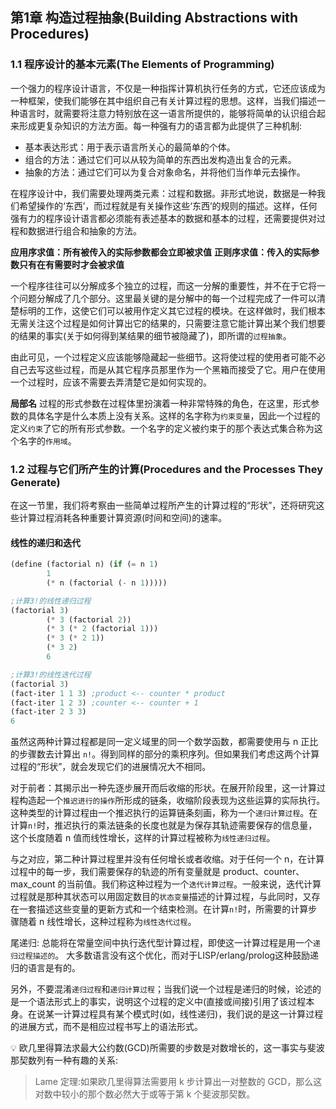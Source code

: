 ## 第1章 构造过程抽象(Building Abstractions with Procedures)
### 1.1 程序设计的基本元素(The Elements of Programming)

一个强力的程序设计语言，不仅是一种指挥计算机执行任务的方式，它还应该成为一种框架，使我们能够在其中组织自己有关计算过程的思想。这样，当我们描述一种语言时，就需要将注意力特别放在这一语言所提供的，能够将简单的认识组合起来形成更复杂知识的方法方面。每一种强有力的语言都为此提供了三种机制: 
* 基本表达形式：用于表示语言所关心的最简单的个体。
* 组合的方法：通过它们可以从较为简单的东西出发构造出复合的元素。
* 抽象的方法：通过它们可以为复合对象命名，并将他们当作单元去操作。

在程序设计中，我们需要处理两类元素：过程和数据。非形式地说，数据是一种我们希望操作的‘东西’，而过程就是有关操作这些‘东西’的规则的描述。这样，任何强有力的程序设计语言都必须能有表述基本的数据和基本的过程，还需要提供对过程和数据进行组合和抽象的方法。

**应用序求值：所有被传入的实际参数都会立即被求值**
**正则序求值：传入的实际参数只有在有需要时才会被求值**

一个程序往往可以分解成多个独立的过程，而这一分解的重要性，并不在于它将一个问题分解成了几个部分。这里最关键的是分解中的每一个过程完成了一件可以清楚标明的工作，这使它们可以被用作定义其它过程的模块。在这样做时，我们根本无需关注这个过程是如何计算出它的结果的，只需要注意它能计算出某个我们想要的结果的事实(关于如何得到某结果的细节被隐藏了)，即所谓的`过程抽象`。

由此可见，一个过程定义应该能够隐藏起一些细节。这将使过程的使用者可能不必自己去写这些过程，而是从其它程序员那里作为一个黑箱而接受了它。用户在使用一个过程时，应该不需要去弄清楚它是如何实现的。

**局部名**
过程的形式参数在过程体里扮演着一种非常特殊的角色，在这里，形式参数的具体名字是什么本质上没有关系。这样的名字称为`约束变量`，因此一个过程的定义`约束`了它的所有形式参数。一个名字的定义被约束于的那个表达式集合称为这个名字的`作用域`。



### 1.2 过程与它们所产生的计算(Procedures and the Processes They Generate)

在这一节里，我们将考察由一些简单过程所产生的计算过程的“形状”，还将研究这些计算过程消耗各种重要计算资源(时间和空间)的速率。

#### 线性的递归和迭代

```scheme
(define (factorial n) (if (= n 1)
        1
        (* n (factorial (- n 1)))))
```
```scheme
;计算3!的线性递归过程
(factorial 3)
        (* 3 (factorial 2))
        (* 3 (* 2 (factorial 1)))
        (* 3 (* 2 1))
        (* 3 2)
        6
```

```scheme
;计算3!的线性迭代过程
(factorial 3)
(fact-iter 1 1 3) ;product <-- counter * product
(fact-iter 1 2 3) ;counter <-- counter + 1
(fact-iter 2 3 3)
6
```

虽然这两种计算过程都是同一定义域里的同一个数学函数，都需要使用与 n 正比的步骤数去计算出 `n!`。得到同样的部分的乘积序列。但如果我们考虑这两个计算过程的“形状”，就会发现它们的进展情况大不相同。

对于前者：其揭示出一种先逐步展开而后收缩的形状。在展开阶段里，这一计算过程构造起一个`推迟进行的操作`所形成的链条，收缩阶段表现为这些运算的实际执行。这种类型的计算过程由一个推迟执行的运算链条刻画，称为一个`递归计算过程`。在计算`n!`时，推迟执行的乘法链条的长度也就是为保存其轨迹需要保存的信息量，这个长度随着 n 值而线性增长，这样的计算过程被称为`线性递归过程`。

与之对应，第二种计算过程里并没有任何增长或者收缩。对于任何一个 n，在计算过程中的每一步，我们需要保存的轨迹的所有变量就是 product、counter、max_count 的当前值。我们称这种过程为一个`迭代计算过程`。一般来说，迭代计算过程就是那种其状态可以用固定数目的`状态变量`描述的计算过程，与此同时，又存在一套描述这些变量的更新方式和一个结束检测。在计算`n!`时，所需要的计算步骤随着 n 线性增长，这种过程称为`线性迭代过程`。

尾递归: 总能将在常量空间中执行迭代型计算过程，即使这一计算过程是用一个`递归过程描述的`。
大多数语言没有这个优化，而对于LISP/erlang/prolog这种鼓励递归的语言是有的。

另外，不要混淆`递归过程`和`递归计算过程`；当我们说一个过程是递归的时候，论述的是一个语法形式上的事实，说明这个过程的定义中(直接或间接)引用了该过程本身。在说某一计算过程具有某个模式时(如，线性递归)，我们说的是这一计算过程的进展方式，而不是相应过程书写上的语法形式。

💡 欧几里得算法求最大公约数(GCD)所需要的步数是对数增长的，这一事实与斐波那契数列有一种有趣的关系: 
> Lame 定理:如果欧几里得算法需要用 k 步计算出一对整数的 GCD，那么这对数中较小的那个数必然大于或等于第 k 个斐波那契数。






